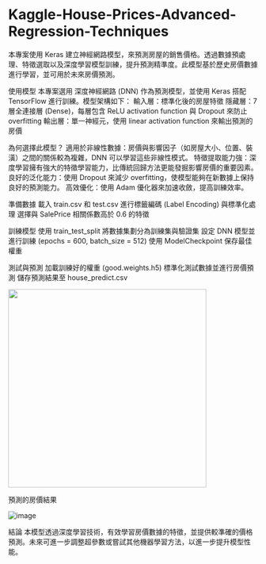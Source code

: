 # Kaggle-House-Prices-Advanced-Regression-Techniques

本專案使用 Keras 建立神經網路模型，來預測房屋的銷售價格。透過數據預處理、特徵選取以及深度學習模型訓練，提升預測精準度。此模型基於歷史房價數據進行學習，並可用於未來房價預測。


使用模型
本專案選用 深度神經網路 (DNN) 作為預測模型，並使用 Keras 搭配 TensorFlow 進行訓練。模型架構如下：
輸入層：標準化後的房屋特徵
隱藏層：7 層全連接層 (Dense)，每層包含 ReLU activation function 與 Dropout 來防止 overfitting
輸出層：單一神經元，使用 linear activation function 來輸出預測的房價


為何選擇此模型？
適用於非線性數據：房價與影響因子（如房屋大小、位置、裝潢）之間的關係較為複雜，DNN 可以學習這些非線性模式。
特徵提取能力強：深度學習擁有強大的特徵學習能力，比傳統回歸方法更能發掘影響房價的重要因素。
良好的泛化能力：使用 Dropout 來減少 overfitting，使模型能夠在新數據上保持良好的預測能力。
高效優化：使用 Adam 優化器來加速收斂，提高訓練效率。


準備數據
載入 train.csv 和 test.csv
進行標籤編碼 (Label Encoding) 與標準化處理
選擇與 SalePrice 相關係數高於 0.6 的特徵


訓練模型
使用 train_test_split 將數據集劃分為訓練集與驗證集
設定 DNN 模型並進行訓練 (epochs = 600, batch_size = 512)
使用 ModelCheckpoint 保存最佳權重


測試與預測
加載訓練好的權重 (good.weights.h5)
標準化測試數據並進行房價預測
儲存預測結果至 house_predict.csv


<img src="https://github.com/user-attachments/assets/fca13c80-9d33-471f-b83d-b7442cee4c8b" width="400">

預測的房價結果

![image](https://github.com/user-attachments/assets/4cba00dc-bcbc-481a-91c8-5f4c9555825b)

結論
本模型透過深度學習技術，有效學習房價數據的特徵，並提供較準確的價格預測。未來可進一步調整超參數或嘗試其他機器學習方法，以進一步提升模型性能。
